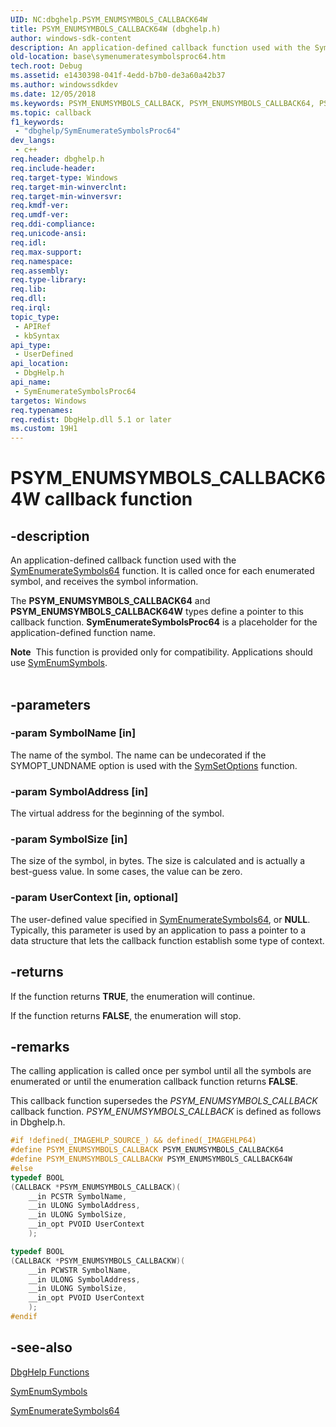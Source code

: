 ```yaml
---
UID: NC:dbghelp.PSYM_ENUMSYMBOLS_CALLBACK64W
title: PSYM_ENUMSYMBOLS_CALLBACK64W (dbghelp.h)
author: windows-sdk-content
description: An application-defined callback function used with the SymEnumerateSymbols64 function. It is called once for each enumerated symbol, and receives the symbol information.
old-location: base\symenumeratesymbolsproc64.htm
tech.root: Debug
ms.assetid: e1430398-041f-4edd-b7b0-de3a60a42b37
ms.author: windowssdkdev
ms.date: 12/05/2018
ms.keywords: PSYM_ENUMSYMBOLS_CALLBACK, PSYM_ENUMSYMBOLS_CALLBACK64, PSYM_ENUMSYMBOLS_CALLBACK64W, SymEnumerateSymbolsProc64, SymEnumerateSymbolsProc64 callback, SymEnumerateSymbolsProc64 callback function, _win32_symenumeratesymbolsproc64, base.symenumeratesymbolsproc64, dbghelp/SymEnumerateSymbolsProc64
ms.topic: callback
f1_keywords: 
 - "dbghelp/SymEnumerateSymbolsProc64"
dev_langs:
 - c++
req.header: dbghelp.h
req.include-header: 
req.target-type: Windows
req.target-min-winverclnt: 
req.target-min-winversvr: 
req.kmdf-ver: 
req.umdf-ver: 
req.ddi-compliance: 
req.unicode-ansi: 
req.idl: 
req.max-support: 
req.namespace: 
req.assembly: 
req.type-library: 
req.lib: 
req.dll: 
req.irql: 
topic_type:
 - APIRef
 - kbSyntax
api_type:
 - UserDefined
api_location:
 - DbgHelp.h
api_name:
 - SymEnumerateSymbolsProc64
targetos: Windows
req.typenames: 
req.redist: DbgHelp.dll 5.1 or later
ms.custom: 19H1
---
```


# PSYM_ENUMSYMBOLS_CALLBACK64W callback function


## -description


An application-defined callback function used with the 
<a href="https://docs.microsoft.com/windows/desktop/api/dbghelp/nf-dbghelp-symenumeratesymbols">SymEnumerateSymbols64</a> function. It is called once for each enumerated symbol, and receives the symbol information.

The <b>PSYM_ENUMSYMBOLS_CALLBACK64</b> and <b>PSYM_ENUMSYMBOLS_CALLBACK64W</b> types define a pointer to this callback function. 
<b>SymEnumerateSymbolsProc64</b> is a placeholder for the application-defined function name.
<div class="alert"><b>Note</b>  This function is provided only for compatibility. Applications should use 
<a href="https://docs.microsoft.com/windows/desktop/api/dbghelp/nf-dbghelp-symenumsymbols">SymEnumSymbols</a>.</div><div> </div>

## -parameters




### -param SymbolName [in]

The name of the symbol. The name can be undecorated if the SYMOPT_UNDNAME option is used with the 
<a href="https://docs.microsoft.com/windows/desktop/api/dbghelp/nf-dbghelp-symsetoptions">SymSetOptions</a> function.


### -param SymbolAddress [in]

The virtual address for the beginning of the symbol.


### -param SymbolSize [in]

The size of the symbol, in bytes. The size is calculated and is actually a best-guess value. In some cases, the value can be zero.


### -param UserContext [in, optional]

The user-defined value specified in 
<a href="https://docs.microsoft.com/windows/desktop/api/dbghelp/nf-dbghelp-symenumeratesymbols">SymEnumerateSymbols64</a>, or <b>NULL</b>. Typically, this parameter is used by an application to pass a pointer to a data structure that lets the callback function establish some type of context.


## -returns



If the function returns <b>TRUE</b>, the enumeration will continue.

If the function returns <b>FALSE</b>, the enumeration will stop.




## -remarks



The calling application is called once per symbol until all the symbols are enumerated or until the enumeration callback function returns <b>FALSE</b>.

This callback function supersedes the <i>PSYM_ENUMSYMBOLS_CALLBACK</i> callback function.  <i>PSYM_ENUMSYMBOLS_CALLBACK</i> is defined as follows in Dbghelp.h.


```cpp
#if !defined(_IMAGEHLP_SOURCE_) && defined(_IMAGEHLP64)
#define PSYM_ENUMSYMBOLS_CALLBACK PSYM_ENUMSYMBOLS_CALLBACK64
#define PSYM_ENUMSYMBOLS_CALLBACKW PSYM_ENUMSYMBOLS_CALLBACK64W
#else
typedef BOOL
(CALLBACK *PSYM_ENUMSYMBOLS_CALLBACK)(
    __in PCSTR SymbolName,
    __in ULONG SymbolAddress,
    __in ULONG SymbolSize,
    __in_opt PVOID UserContext
    );

typedef BOOL
(CALLBACK *PSYM_ENUMSYMBOLS_CALLBACKW)(
    __in PCWSTR SymbolName,
    __in ULONG SymbolAddress,
    __in ULONG SymbolSize,
    __in_opt PVOID UserContext
    );
#endif
```





## -see-also




<a href="https://docs.microsoft.com/windows/desktop/Debug/dbghelp-functions">DbgHelp Functions</a>



<a href="https://docs.microsoft.com/windows/desktop/api/dbghelp/nf-dbghelp-symenumsymbols">SymEnumSymbols</a>



<a href="https://docs.microsoft.com/windows/desktop/api/dbghelp/nf-dbghelp-symenumeratesymbols">SymEnumerateSymbols64</a>
 

 

